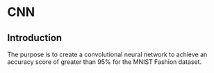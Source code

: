 # CNN
## Introduction 
The purpose is to create a convolutional neural network to achieve an accuracy score of greater than 95% for the MNIST Fashion dataset. 
